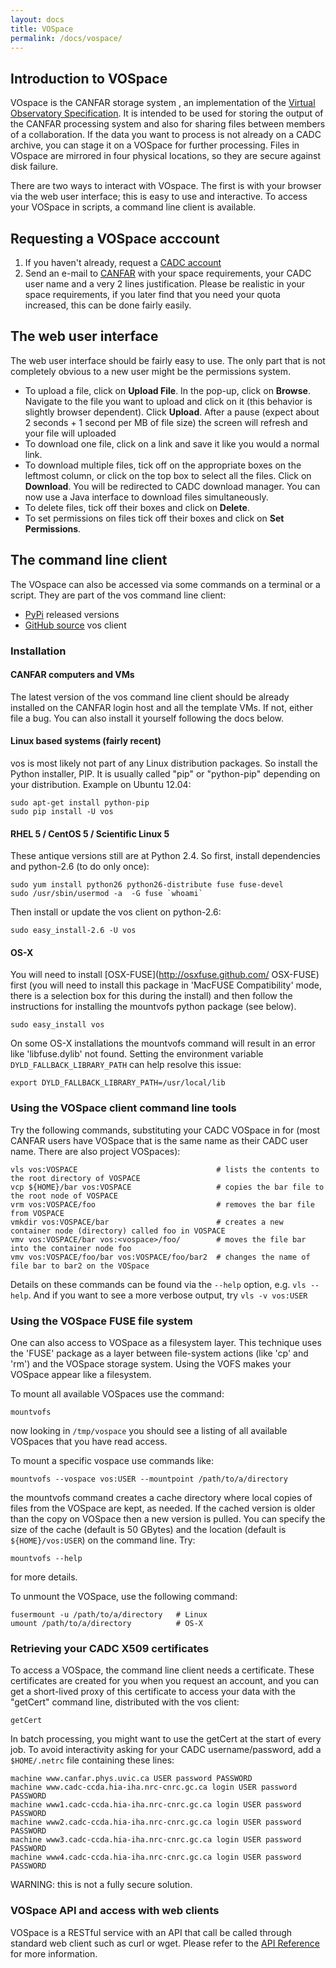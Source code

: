 ```yaml
---
layout: docs
title: VOSpace
permalink: /docs/vospace/
---
```


## Introduction to VOSpace

VOspace is the CANFAR storage system , an implementation of	the
[Virtual Observatory Specification](http://www.ivoa.net/Documents/VOSpace/). It
is intended to be used for storing the output of the CANFAR processing
system and also for sharing files between members of a
collaboration. If the data you want to process is not already on a
CADC archive, you can stage it on a VOSpace for further processing.
Files in VOspace are mirrored in four physical locations, so they are
secure against disk failure.

There are two ways to interact with VOspace. The first is with your browser
via the web user interface; this is easy to use and interactive. To
access your VOSpace in scripts, a command line client is available.

## Requesting a VOSpace acccount

1. If you haven't already, request a [CADC account](http://www.cadc-ccda.hia-iha.nrc-cnrc.gc.ca/auth/register.html)
2. Send an e-mail to [CANFAR](mailto:canfar@uvic.ca) with your space
 requirements, your CADC user name and a very 2 lines
 justification. Please be realistic in your space requirements, if you
 later find that you need your quota increased, this can be done
 fairly easily.

## The web user interface

The web user interface should be fairly easy to use. The only part
that is not completely obvious to a new user might be the permissions
system.

- To upload a file, click on **Upload File**. In the pop-up, click on
**Browse**. Navigate to the file you want to upload and click on it
(this behavior is slightly browser dependent). Click **Upload**. After
a pause (expect about 2 seconds + 1 second per MB of file size) the
screen will refresh and your file will uploaded 
- To download one file, click on a link and save it like you would a
  normal link. 
- To download multiple files, tick off on the appropriate boxes on the
leftmost column, or click on the top box to select all the
files. Click on **Download**. You will be redirected to CADC download
manager. You can now use a Java interface to download files
simultaneously. 
- To delete files, tick off their boxes and click on **Delete**.
- To set permissions on files tick off their boxes and click on **Set Permissions**.

## The command line client

The VOspace can also be accessed via some commands on a terminal or a
script. They are part of the vos command line client: 
- [PyPi](https://pypi.python.org/pypi/vos) released versions
- [GitHub source](https://github.com/ijiraq/cadcVOFS) vos client

### Installation

#### CANFAR computers and VMs

The latest version of the vos command line client should be already
installed on the CANFAR login host and all the template VMs. If not,
either file a bug. You can also install it yourself following the docs
below. 

#### Linux based systems (fairly recent)

vos is most likely not part of any Linux distribution packages. So
install the Python installer, PIP. It is usually called "pip" or
"python-pip" depending on your distribution. Example on Ubuntu 12.04: 

	sudo apt-get install python-pip
	sudo pip install -U vos

#### RHEL 5 / CentOS 5 / Scientific Linux 5

These antique versions still are at Python 2.4. So first, install
dependencies and python-2.6 (to do only once):

	sudo yum install python26 python26-distribute fuse fuse-devel
	sudo /usr/sbin/usermod -a  -G fuse `whoami`

Then install or update the vos client on python-2.6:

	sudo easy_install-2.6 -U vos

#### OS-X

You will need to install [OSX-FUSE](http://osxfuse.github.com/ OSX-FUSE) first
(you will need to install this package in 'MacFUSE Compatibility'
mode, there is a selection box for this during the install) and then
follow the instructions for installing the mountvofs python package
(see below). 

	sudo easy_install vos

On some OS-X installations the mountvofs command will result in an
error like 'libfuse.dylib' not found. Setting the environment variable
`DYLD_FALLBACK_LIBRARY_PATH` can help resolve this issue: 

	export DYLD_FALLBACK_LIBRARY_PATH=/usr/local/lib

### Using the VOSpace client command line tools

Try the following commands, substituting your CADC VOSpace in for
<vospace> (most CANFAR users have VOSpace that is the same name as
their CADC user name. There are also project VOSpaces): 

	vls vos:VOSPACE                               # lists the contents to the root directory of VOSPACE
	vcp ${HOME}/bar vos:VOSPACE                   # copies the bar file to the root node of VOSPACE
	vrm vos:VOSPACE/foo                           # removes the bar file from VOSPACE
	vmkdir vos:VOSPACE/bar                        # creates a new container node (directory) called foo in VOSPACE
	vmv vos:VOSPACE/bar vos:<vospace>/foo/        # moves the file bar into the container node foo
	vmv vos:VOSPACE/foo/bar vos:VOSPACE/foo/bar2  # changes the name of file bar to bar2 on the VOSpace

Details on these commands can be found via the `--help` option,
e.g. `vls --help`. And if you want to see a more verbose
output, try `vls -v vos:USER`

### Using the VOSpace FUSE file system

One can also access to VOSpace as a filesystem layer.  This technique
uses the 'FUSE' package as a layer between file-system actions (like
'cp' and 'rm') and the VOSpace storage system.  Using the VOFS
makes your VOSpace appear like a filesystem. 

To mount all available VOSpaces use the command:

	mountvofs

now looking in `/tmp/vospace` you should see a listing of all
available VOSpaces that you have read access.

To mount a specific vospace use commands like:

	mountvofs --vospace vos:USER --mountpoint /path/to/a/directory

the mountvofs command creates a cache directory where local copies of
files from the VOSpace are kept, as needed. If the cached version is
older than the copy on VOSpace then a new version is pulled.  You can
specify the size of the cache (default is 50 GBytes) and the location
(default is `${HOME}/vos:USER`) on the command line. Try:

	mountvofs --help
	
for more details.

To unmount the VOSpace, use the following command:

	fusermount -u /path/to/a/directory   # Linux
	umount /path/to/a/directory          # OS-X


### Retrieving your CADC X509 certificates
 
To access a VOSpace, the command line client needs a
certificate. These certificates are created for you when you request
an account, and you can get a short-lived proxy of this certificate to
access your data with the "getCert" command line, distributed with the
vos client:

	getCert

In batch processing, you might want to use the getCert at the start of
every job. To avoid interactivity asking for your CADC
username/password, add a `$HOME/.netrc` file containing these lines: 

	machine www.canfar.phys.uvic.ca USER password PASSWORD
	machine www.cadc-ccda.hia-iha.nrc-cnrc.gc.ca login USER password PASSWORD
	machine www1.cadc-ccda.hia-iha.nrc-cnrc.gc.ca login USER password PASSWORD 
	machine www2.cadc-ccda.hia-iha.nrc-cnrc.gc.ca login USER password PASSWORD
	machine www3.cadc-ccda.hia-iha.nrc-cnrc.gc.ca login USER password PASSWORD
	machine www4.cadc-ccda.hia-iha.nrc-cnrc.gc.ca login USER password PASSWORD

WARNING: this is not a fully secure solution.

### VOSpace API and access with web clients

VOSpace is a RESTful service with an API that call be called through
standard web client such as curl or wget.
Please refer to the
[API Reference]([http://www.canfar.phys.uvic.ca/vospace) for more information. 
